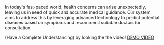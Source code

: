 In today's fast-paced world, health concerns can arise unexpectedly, leaving us in need of quick and accurate medical guidance. 
Our system aims to address this by leveraging advanced technology to predict potential diseases based on symptoms and recommend suitable doctors for consultation.

(Have a Complete Understanding) by looking the the video!
[   DEMO VIDEO  ](https://drive.google.com/file/d/1gluJSmLscmRfe_8Ma_PYEt6qWDrJ98lX/view?usp=sharing)


